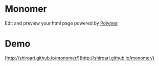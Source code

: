 # Monomer
Edit and preview your html page powered by [Polymer](https://www.polymer-project.org/)

# Demo
[http://shiroari.github.io/monomer/](http://shiroari.github.io/monomer/)

